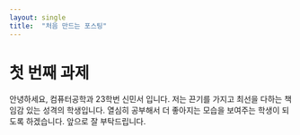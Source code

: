 ```yaml
---
layout: single
title:  "처음 만드는 포스팅"
---
```


# 첫 번째 과제

안녕하세요, 컴퓨터공학과 23학번 신민서 입니다.
저는 끈기를 가지고 최선을 다하는 책임감 있는 성격의 학생입니다.
열심히 공부해서 더 좋아지는 모습을 보여주는 학생이 되도록 하겠습니다.
앞으로 잘 부탁드립니다.
